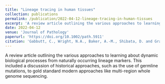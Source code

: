 ```yaml
---
title: "Lineage tracing in human tissues"
collection: publications
permalink: /publication/2022-04-12-lineage-tracing-in-human-tissues
excerpt: 'A review article outlining the various approaches to learning about dynamic biological processes from naturally occurring lineage markers. This included a discussion of historical approaches, such as the use of germline mutations, to gold standard modern approaches like multi-region whole genome sequencing.'
date: 2022-04-12
venue: 'Journal of Pathology'
paperurl: 'https://doi.org/10.1002/path.5911'
citation: 'Gabbutt, C., Wright, N.A., Baker, A.-M., Shibata, D. and Graham, T.A. (2022). &quot;Lineage tracing in human tissues.&quot; <i>J. Pathol.</i>. 257: 501-51.'
---
```

A review article outlining the various approaches to learning about dynamic biological processes from naturally occurring lineage markers. This included a discussion of historical approaches, such as the use of germline mutations, to gold standard modern approaches like multi-region whole genome sequencing. 

<!-- Recommended citation: Gabbutt, C., Wright, N.A., Baker, A.-M., Shibata, D. and Graham, T.A. (2022). "Lineage tracing in human tissues." <i>J. Pathol.</i>. 257: 501-512. [doi.org/10.1002/path.5911](https://doi.org/10.1002/path.5911) -->